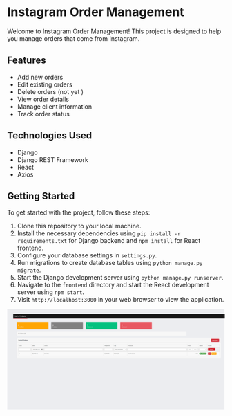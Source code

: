 # Instagram Order Management

Welcome to Instagram Order Management! This project is designed to help you manage orders that come from Instagram.

## Features

- Add new orders
- Edit existing orders
- Delete orders (not yet )
- View order details
- Manage client information
- Track order status

## Technologies Used

- Django
- Django REST Framework
- React
- Axios


## Getting Started

To get started with the project, follow these steps:

1. Clone this repository to your local machine.
2. Install the necessary dependencies using `pip install -r requirements.txt` for Django backend and `npm install` for React frontend.
3. Configure your database settings in `settings.py`.
4. Run migrations to create database tables using `python manage.py migrate`.
5. Start the Django development server using `python manage.py runserver`.
6. Navigate to the `frontend` directory and start the React development server using `npm start`.
7. Visit `http://localhost:3000` in your web browser to view the application.


![Example Image](panel.png)
